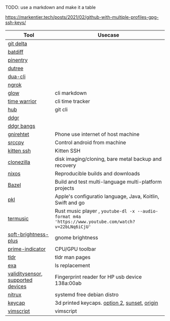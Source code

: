 TODO: use a markdown and make it a table

https://markentier.tech/posts/2021/02/github-with-multiple-profiles-gpg-ssh-keys/

| Tool | Usecase |
|------|---------|
| [git delta](https://dandavison.github.io/delta/installation.html) | |
| [batdiff](https://github.com/eth-p/bat-extras/blob/master/doc/batdiff.md)| |
| [pinentry](https://github.com/gpg/pinentry)| |
| [dutree](https://github.com/nachoparker/dutree)| |
| [dua-cli](https://github.com/Byron/dua-cli)| |
| [ngrok](https://ngrok.com/)| |
| [glow](https://github,com/charmbracelet/glow) | cli markdown |
| [time warrior](https://github.com/GothenburgBitFactory/timewarrior) | cli time tracker |
| [hub](https://github.com/mislav/hub) | git cli |
| [ddgr](https://github.com/jarun/ddgr) | |
| [ddgr bangs](https://duckduckgo.com/bangs) | |
| [gnirehtet](https://github.com/Genymobile/gnirehtet) | Phone use internet of host machine |
| [srccpy](https://github.com/Genymobile/scrcpy) | Control android from machine |
| [kitten ssh](https://sw.kovidgoyal.net/kitty/kittens/ssh/) | Kitten SSH |
| [clonezilla](https://clonezilla.org/) | disk imaging/cloning, bare metal backup and recovery |
| [nixos](https://nixos.org/) | Reproducible builds and downloads |
| [Bazel](https://bazel.build/) | Build and test multi-language multi-platform projects |
| [pkl](https://github.com/apple/pkl) | Apple's configuratio language, Java, Koitlin, Swift and go |
| [termusic]() | Rust music player , `youtube-dl -x --audio-format m4a 'https://www.youtube.com/watch?v=22bLNq6iCjU'`|
| [soft-brightness-plus](https://github.com/jkitching/soft-brightness-plus) | gnome brightness |
| [prime-indicator](https://extensions.gnome.org/extension/1275/prime-indicator/) | CPU/GPU toolbar | [keybr](keybr.com), [learn](typingme.com), [10fastfingers](10fastfingers.com) | Typing practice |
| [tldr](https://tldr.sh/) | tldr man pages |
| [exa](https://the.exa.website/) | ls replacement |
| [validitysensor](https://github.com/uunicorn/python-validity), [supported devices](https://linux-hardware.org/?id=usb:138a-00ab&page=1#status) | Fingerprint reader for HP usb device 138a:00ab |
| [nitrux](https://nxos.org/) | systemd free debian distro |
| [keycap](https://3dkeycap.com/collections/split-keyboards) | 3d printed keycaps. [option 2](https://splitkb.com), [sunset](https://keeb.supply/), [origin](https://lowprokb.ca/) |
|[vimscript](https://learnvimscriptthehardway.stevelosh.com/chapters/25.html) | vimscript |
